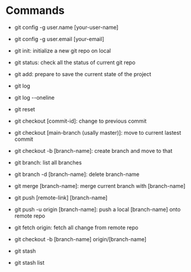 # Commands
- git config -g user.name [your-user-name]
- git config -g user.email [your-email]

- git init: initialize a new git repo on local
- git status: check all the status of current git repo
- git add: prepare to save the current state of the project
- git log
- git log --oneline
- git reset 
- git checkout [commit-id]: change to previous commit
- git checkout [main-branch (usally master)]: move to current lastest commit
- git checkout -b [branch-name]: create branch and move to that
- git branch: list all branches
- git branch -d [branch-name]: delete branch-name
- git merge [branch-name]: merge current branch with [branch-name]
- git push [remote-link] [branch-name]
- git push -u origin [branch-name]: push a local [branch-name] onto remote repo
- git fetch origin: fetch all change from remote repo
- git checkout -b [branch-name] origin/[branch-name]
- git stash
- git stash list





